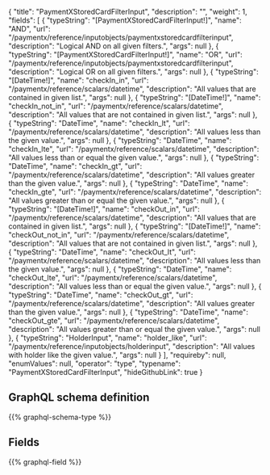 {
  "title": "PaymentXStoredCardFilterInput",
  "description": "",
  "weight": 1,
  "fields": [
    {
      "typeString": "[PaymentXStoredCardFilterInput!]",
      "name": "AND",
      "url": "/paymentx/reference/inputobjects/paymentxstoredcardfilterinput",
      "description": "Logical AND on all given filters.",
      "args": null
    },
    {
      "typeString": "[PaymentXStoredCardFilterInput!]",
      "name": "OR",
      "url": "/paymentx/reference/inputobjects/paymentxstoredcardfilterinput",
      "description": "Logical OR on all given filters.",
      "args": null
    },
    {
      "typeString": "[DateTime!]",
      "name": "checkIn_in",
      "url": "/paymentx/reference/scalars/datetime",
      "description": "All values that are contained in given list.",
      "args": null
    },
    {
      "typeString": "[DateTime!]",
      "name": "checkIn_not_in",
      "url": "/paymentx/reference/scalars/datetime",
      "description": "All values that are not contained in given list.",
      "args": null
    },
    {
      "typeString": "DateTime",
      "name": "checkIn_lt",
      "url": "/paymentx/reference/scalars/datetime",
      "description": "All values less than the given value.",
      "args": null
    },
    {
      "typeString": "DateTime",
      "name": "checkIn_lte",
      "url": "/paymentx/reference/scalars/datetime",
      "description": "All values less than or equal the given value.",
      "args": null
    },
    {
      "typeString": "DateTime",
      "name": "checkIn_gt",
      "url": "/paymentx/reference/scalars/datetime",
      "description": "All values greater than the given value.",
      "args": null
    },
    {
      "typeString": "DateTime",
      "name": "checkIn_gte",
      "url": "/paymentx/reference/scalars/datetime",
      "description": "All values greater than or equal the given value.",
      "args": null
    },
    {
      "typeString": "[DateTime!]",
      "name": "checkOut_in",
      "url": "/paymentx/reference/scalars/datetime",
      "description": "All values that are contained in given list.",
      "args": null
    },
    {
      "typeString": "[DateTime!]",
      "name": "checkOut_not_in",
      "url": "/paymentx/reference/scalars/datetime",
      "description": "All values that are not contained in given list.",
      "args": null
    },
    {
      "typeString": "DateTime",
      "name": "checkOut_lt",
      "url": "/paymentx/reference/scalars/datetime",
      "description": "All values less than the given value.",
      "args": null
    },
    {
      "typeString": "DateTime",
      "name": "checkOut_lte",
      "url": "/paymentx/reference/scalars/datetime",
      "description": "All values less than or equal the given value.",
      "args": null
    },
    {
      "typeString": "DateTime",
      "name": "checkOut_gt",
      "url": "/paymentx/reference/scalars/datetime",
      "description": "All values greater than the given value.",
      "args": null
    },
    {
      "typeString": "DateTime",
      "name": "checkOut_gte",
      "url": "/paymentx/reference/scalars/datetime",
      "description": "All values greater than or equal the given value.",
      "args": null
    },
    {
      "typeString": "HolderInput",
      "name": "holder_like",
      "url": "/paymentx/reference/inputobjects/holderinput",
      "description": "All values with holder like the given value.",
      "args": null
    }
  ],
  "requireby": null,
  "enumValues": null,
  "operator": "type",
  "typename": "PaymentXStoredCardFilterInput",
  "hideGithubLink": true
}
## GraphQL schema definition

{{% graphql-schema-type %}}

## Fields

{{% graphql-field %}}
